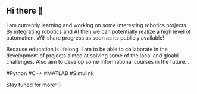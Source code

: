 ## Hi there 👋

I am currently learning and working on some interesting robotics projects.
By integrating robotics and AI then we can potentially realize a high level of automation.
Will share progress as soon as its publicly available!

Because education is lifelong, I am to be able to collaborate in the development of projects aimed at solving some of the local and gloabl challenges.
Also aim to develop some informational courses in the future... 

#Python #C++ #MATLAB #Simulink

Stay tuned for more:-)

<!--
**kariukisam/kariukisam** is a ✨ _special_ ✨ repository because its `README.md` (this file) appears on your GitHub profile.

Here are some ideas to get you started:

- 🔭 I’m currently working on ...
- 🌱 I’m currently learning ...
- 👯 I’m looking to collaborate on ...
- 🤔 I’m looking for help with ...
- 💬 Ask me about ...
- 📫 How to reach me: ...
- 😄 Pronouns: ...
- ⚡ Fun fact: ...
-->
